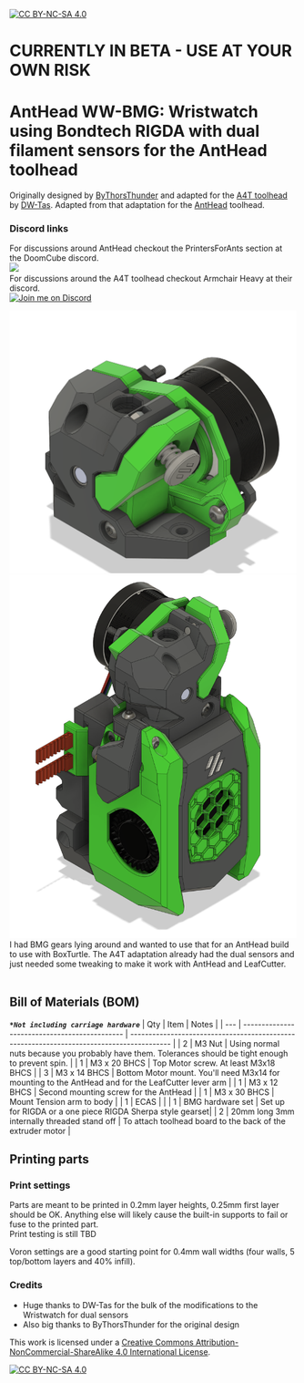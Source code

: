 [![CC BY-NC-SA 4.0][cc-by-nc-sa-shield]][cc-by-nc-sa]

# CURRENTLY IN BETA - USE AT YOUR OWN RISK

# AntHead WW-BMG: Wristwatch using Bondtech RIGDA with dual filament sensors for the AntHead toolhead
Originally designed by [ByThorsThunder](https://github.com/bythorsthunder) and adapted for the [A4T toolhead](https://github.com/Armchair-Heavy-Industries/A4T) by [DW-Tas](https://github.com/DW-Tas). Adapted from that adaptation for the [AntHead](https://github.com/PrintersForAnts/AntHead) toolhead.

### Discord links
For discussions around AntHead checkout the PrintersForAnts section at the DoomCube discord. </br>
[![](https://discord.com/api/guilds/825469421346226226/widget.png?style=banner2)](https://discord.gg/armchairengineeringsux)</br>
For discussions around the A4T toolhead checkout Armchair Heavy at their discord. </br>
[![Join me on Discord](https://discord.com/api/guilds/1029426383614648421/widget.png?style=banner2)](https://discord.gg/armchairengineeringsux)
</br>


<img src='docs/images/ww-bmg.png' width=800 />

<img src='docs/images/anthead_ww-bmg.png' width=800 />

<br/> 
I had BMG gears lying around and wanted to use that for an AntHead build to use with BoxTurtle. The A4T adaptation already had the dual sensors and just needed some tweaking to make it work with AntHead and LeafCutter. <br/><br/>

## Bill of Materials (BOM)
***`*Not including carriage hardware`***
| Qty | Item                                          | Notes                        |
| --- | --------------------------------------------- | ----------------------------------------------------------------------------------------- |
| 2   | M3 Nut                       | Using normal nuts because you probably have them. Tolerances should be tight enough to prevent spin.                        |
| 1   | M3 x 20 BHCS                                   | Top Motor screw.  At least M3x18 BHCS                  |
| 3   | M3 x 14 BHCS                 | Bottom Motor mount.  You'll need M3x14 for mounting to the AntHead and for the LeafCutter lever arm | 
| 1   | M3 x 12 BHCS                                  | Second mounting screw for the AntHead            |
| 1   | M3 x 30 BHCS				| Mount Tension arm to body                 |
| 1   | ECAS       | |
| 1   | BMG hardware set                               | Set up for RIGDA or a one piece RIGDA Sherpa style gearset|
| 2   | 20mm long 3mm internally threaded stand off  | To attach toolhead board to the back of the extruder motor                    |

## Printing parts
### Print settings
Parts are meant to be printed in 0.2mm layer heights, 0.25mm first layer should be OK. Anything else will likely cause the built-in supports to fail or fuse to the printed part.<br/>
Print testing is still TBD<br/>

Voron settings are a good starting point for 0.4mm wall widths (four walls, 5 top/bottom layers and 40% infill).<br/>

### Credits
* Huge thanks to DW-Tas for the bulk of the modifications to the Wristwatch for dual sensors
* Also big thanks to ByThorsThunder for the original design

This work is licensed under a
[Creative Commons Attribution-NonCommercial-ShareAlike 4.0 International License][cc-by-nc-sa].

[![CC BY-NC-SA 4.0][cc-by-nc-sa-image]][cc-by-nc-sa]

[cc-by-nc-sa]: http://creativecommons.org/licenses/by-nc-sa/4.0/
[cc-by-nc-sa-image]: https://licensebuttons.net/l/by-nc-sa/4.0/88x31.png
[cc-by-nc-sa-shield]: https://img.shields.io/badge/License-CC%20BY--NC--SA%204.0-lightgrey.svg